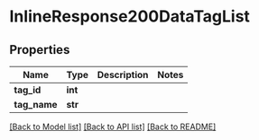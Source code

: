 # InlineResponse200DataTagList

## Properties
Name | Type | Description | Notes
------------ | ------------- | ------------- | -------------
**tag_id** | **int** |  | 
**tag_name** | **str** |  | 

[[Back to Model list]](../README.md#documentation-for-models) [[Back to API list]](../README.md#documentation-for-api-endpoints) [[Back to README]](../README.md)

